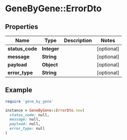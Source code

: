 # GeneByGene::ErrorDto

## Properties

| Name | Type | Description | Notes |
| ---- | ---- | ----------- | ----- |
| **status_code** | **Integer** |  | [optional] |
| **message** | **String** |  | [optional] |
| **payload** | **Object** |  | [optional] |
| **error_type** | **String** |  | [optional] |

## Example

```ruby
require 'gene_by_gene'

instance = GeneByGene::ErrorDto.new(
  status_code: null,
  message: null,
  payload: null,
  error_type: null
)
```

